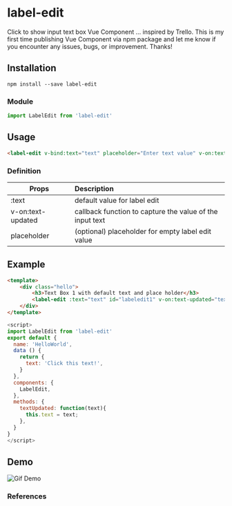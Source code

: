 # label-edit
Click to show input text box Vue Component ... inspired by Trello. This is my first time publishing Vue Component via npm package and let me know if you encounter any issues, bugs, or improvement. Thanks!

## Installation
```
npm install --save label-edit
```
### Module
```js
import LabelEdit from 'label-edit'
```
## Usage
```html
<label-edit v-bind:text="text" placeholder="Enter text value" v-on:text-updated="textUpdateCallback"></label-edit>
```

### Definition

| Props | Description |
| --------- |:----- |
| :text | default value for label edit |
| v-on:text-updated | callback function to capture the value of the input text |
| placeholder | (optional) placeholder for empty label edit value |

## Example

```html
<template>
	<div class="hello">
		<h3>Text Box 1 with default text and place holder</h3>
		<label-edit :text="text" id="labeledit1" v-on:text-updated="textUpdated" placeholder="Enter some text"></label-edit>
	</div>
</template>
```

```js
<script>
import LabelEdit from 'label-edit'
export default {
  name: 'HelloWorld',
  data () {
    return {
      text: 'Click this text!',
    }
  },
  components: {
    LabelEdit,
  },
  methods: {
    textUpdated: function(text){
      this.text = text;
    },
  }
}
</script>
```

## Demo
![Gif Demo][demo]

### References

[demo]: https://media.giphy.com/media/PMUxyTGtLN8csmXxFm/giphy.gif